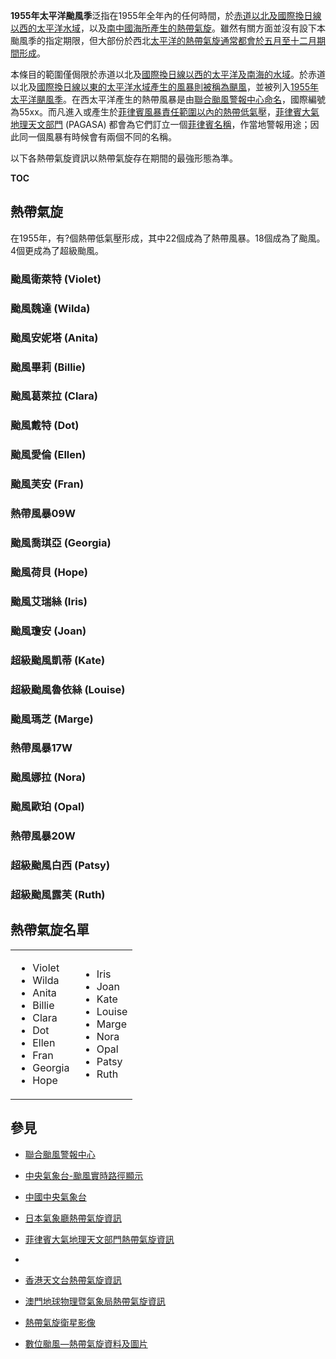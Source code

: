 **1955年太平洋颱風季**泛指在1955年全年內的任何時間，於[赤道以北及](../Page/赤道.md "wikilink")[國際換日線以西的太平洋水域](https://zh.wikipedia.org/wiki/國際換日線 "wikilink")，以及[南中國海所產生的](https://zh.wikipedia.org/wiki/南中國海 "wikilink")[熱帶氣旋](../Page/熱帶氣旋.md "wikilink")。雖然有關方面並沒有設下本颱風季的指定期限，但大部份於西北[太平洋的](https://zh.wikipedia.org/wiki/太平洋 "wikilink")[熱帶氣旋通常都會於](../Page/熱帶氣旋.md "wikilink")[五月至](https://zh.wikipedia.org/wiki/五月 "wikilink")[十二月期間形成](https://zh.wikipedia.org/wiki/十二月 "wikilink")。

本條目的範圍僅侷限於赤道以北及[國際換日線以西的太平洋及](https://zh.wikipedia.org/wiki/國際換日線 "wikilink")[南海的水域](../Page/南海.md "wikilink")。於赤道以北及[國際換日線以東的太平洋水域產生的風暴則被稱為](https://zh.wikipedia.org/wiki/國際換日線 "wikilink")[颶風](https://zh.wikipedia.org/wiki/颶風 "wikilink")，並被列入[1955年太平洋颶風季](https://zh.wikipedia.org/wiki/1955年太平洋颶風季 "wikilink")。在西太平洋產生的熱帶風暴是由[聯合颱風警報中心命名](../Page/聯合颱風警報中心.md "wikilink")，國際編號為55xx。而凡進入或產生於[菲律賓風暴責任範圍以內的](https://zh.wikipedia.org/wiki/菲律賓 "wikilink")[熱帶低氣壓](../Page/熱帶低氣壓.md "wikilink")，[菲律賓大氣地理天文部門](https://zh.wikipedia.org/wiki/菲律賓大氣地球物理和天文管理局 "wikilink")
(PAGASA)
都會為它們訂立一個[菲律賓名稱](https://zh.wikipedia.org/wiki/菲律賓 "wikilink")，作當地警報用途；因此同一個風暴有時候會有兩個不同的名稱。

以下各熱帶氣旋資訊以熱帶氣旋存在期間的最強形態為準。

__TOC__

<div style="clear: both">

</div>

## 熱帶氣旋

在1955年，有?個熱帶低氣壓形成，其中22個成為了熱帶風暴。18個成為了颱風。4個更成為了超級颱風。

### 颱風衛萊特 (Violet)

### 颱風魏達 (Wilda)

### 颱風安妮塔 (Anita)

### 颱風畢莉 (Billie)

### 颱風葛萊拉 (Clara)

### 颱風戴特 (Dot)

### 颱風愛倫 (Ellen)

### 颱風芙安 (Fran)

### 熱帶風暴09W

### 颱風喬琪亞 (Georgia)

### 颱風荷貝 (Hope)

### 颱風艾瑞絲 (Iris)

### 颱風瓊安 (Joan)

### 超級颱風凱蒂 (Kate)

### 超級颱風魯依絲 (Louise)

### 颱風瑪芝 (Marge)

### 熱帶風暴17W

### 颱風娜拉 (Nora)

### 颱風歐珀 (Opal)

### 熱帶風暴20W

### 超級颱風白西 (Patsy)

### 超級颱風露芙 (Ruth)

## 熱帶氣旋名單

<table>
<tbody>
<tr class="odd">
<td><ul>
<li>Violet</li>
<li>Wilda</li>
<li>Anita</li>
<li>Billie</li>
<li>Clara</li>
<li>Dot</li>
<li>Ellen</li>
<li>Fran</li>
<li>Georgia</li>
<li>Hope</li>
</ul></td>
<td><ul>
<li>Iris</li>
<li>Joan</li>
<li>Kate</li>
<li>Louise</li>
<li>Marge</li>
<li>Nora</li>
<li>Opal</li>
<li>Patsy</li>
<li>Ruth</li>
</ul></td>
</tr>
</tbody>
</table>

## 參見

  - [聯合颱風警報中心](http://www.usno.navy.mil/JTWC)

  - [中央氣象台-颱風實時路徑顯示](https://web.archive.org/web/20120625221929/http://map.weather.gov.cn/)

  - [中國中央氣象台](http://www.nmc.gov.cn/)

  - [日本氣象廳熱帶氣旋資訊](http://www.jma.go.jp/en/typh/)

  - [菲律賓大氣地理天文部門熱帶氣旋資訊](https://web.archive.org/web/20130918054024/http://www.pagasa.dost.gov.ph/wb/tc_up.html)

  -
  - [香港天文台熱帶氣旋資訊](http://www.hko.gov.hk/wxinfo/currwx/tc_posc.htm)

  - [澳門地球物理暨氣象局熱帶氣旋資訊](http://www.smg.gov.mo/www/cvm/typhoon/fc_typhoonmain.htm)

  - [熱帶氣旋衛星影像](http://www.nrlmry.navy.mil/tc_pages/tc_home.html)

  - [數位颱風—熱帶氣旋資料及圖片](http://agora.ex.nii.ac.jp/digital-typhoon/index.html.en)